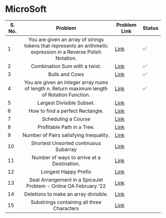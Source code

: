 # MicroSoft

| S. No. | Problem | Problem Link | Status |
| ------ |:---:| --- | --- |
| 1 | You are given an array of strings tokens that represents an arithmetic expression in a Reverse Polish Notation. | [Link](https://leetcode.com/problems/evaluate-reverse-polish-notation/) | ✅ |
| 2 | Combination Sum with a twist. | [Link](https://leetcode.com/problems/combination-sum-iii/) | ✅ |
| 3 | Bulls and Cows | [Link](https://leetcode.com/problems/bulls-and-cows/) | ✅ |
| 4 | You are given an integer array nums of length n. Return maximum length of Rotation Function. | [Link](https://leetcode.com/problems/rotate-function/) | ✅ |
| 5 | Largest Divisible Subset. | [Link](https://leetcode.com/problems/largest-divisible-subset/) |   |
| 6 | How to find a perfect Rectangle. | [Link](https://leetcode.com/problems/perfect-rectangle/) |   |
| 7 | Scheduling a Course | [Link](https://leetcode.com/problems/course-schedule/) |   |
| 8 | Profitable Path in a Tree. | [Link](https://leetcode.com/problems/most-profitable-path-in-a-tree/) |   |
| 9 | Number of Pairs satisfying Inequality. | [Link](https://leetcode.com/problems/number-of-pairs-satisfying-inequality/) |   |
| 10 | Shortest Unsorted continuous Subarray | [Link](https://leetcode.com/problems/shortest-unsorted-continuous-subarray/) |   |
| 11 | Number of ways to arrive at a Destination. | [Link](https://leetcode.com/problems/number-of-ways-to-arrive-at-destination/) |   |
| 12 | Longest Happy Prefix | [Link](https://leetcode.com/problems/longest-happy-prefix/) |   |
| 13 | Seat Arrangement in a SpiceJet Problem - Online OA February ‘22 | [Link](https://leetcode.com/problems/airplane-seat-assignment-probability/) |   |
| 14 | Deletions to make an array divisible. | [Link](https://leetcode.com/problems/minimum-deletions-to-make-array-divisible/) |   |
| 15 | Substrings containing all three Characters | [Link](https://leetcode.com/problems/number-of-substrings-containing-all-three-characters/) |   |


